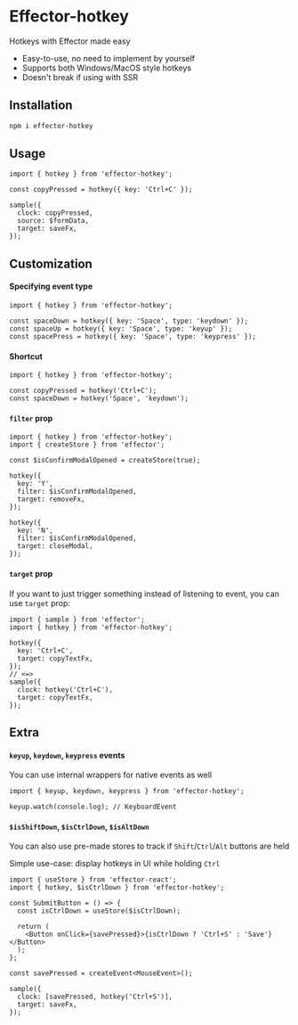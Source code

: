 # Effector-hotkey

Hotkeys with Effector made easy

- Easy-to-use, no need to implement by yourself
- Supports both Windows/MacOS style hotkeys
- Doesn't break if using with SSR

## Installation

```bash
npm i effector-hotkey
```

## Usage

```tsx
import { hotkey } from 'effector-hotkey';

const copyPressed = hotkey({ key: 'Ctrl+C' });

sample({
  clock: copyPressed,
  source: $formData,
  target: saveFx,
});
```

## Customization

#### Specifying event type

```tsx
import { hotkey } from 'effector-hotkey';

const spaceDown = hotkey({ key: 'Space', type: 'keydown' });
const spaceUp = hotkey({ key: 'Space', type: 'keyup' });
const spacePress = hotkey({ key: 'Space', type: 'keypress' });
```

#### Shortcut

```tsx
import { hotkey } from 'effector-hotkey';

const copyPressed = hotkey('Ctrl+C');
const spaceDown = hotkey('Space', 'keydown');
```

#### `filter` prop

```tsx
import { hotkey } from 'effector-hotkey';
import { createStore } from 'effector';

const $isConfirmModalOpened = createStore(true);

hotkey({
  key: 'Y',
  filter: $isConfirmModalOpened,
  target: removeFx,
});

hotkey({
  key: 'N',
  filter: $isConfirmModalOpened,
  target: closeModal,
});
```

#### `target` prop

If you want to just trigger something instead of listening to event, you can use `target` prop:

```tsx
import { sample } from 'effector';
import { hotkey } from 'effector-hotkey';

hotkey({
  key: 'Ctrl+C',
  target: copyTextFx,
});
// <=>
sample({
  clock: hotkey('Ctrl+C'),
  target: copyTextFx,
});
```

## Extra

#### `keyup`, `keydown`, `keypress` events

You can use internal wrappers for native events as well

```tsx
import { keyup, keydown, keypress } from 'effector-hotkey';

keyup.watch(console.log); // KeyboardEvent
```

#### `$isShiftDown`, `$isCtrlDown`, `$isAltDown`

You can also use pre-made stores to track if `Shift`/`Ctrl`/`Alt` buttons are held

Simple use-case: display hotkeys in UI while holding `Ctrl`

```tsx
import { useStore } from 'effector-react';
import { hotkey, $isCtrlDown } from 'effector-hotkey';

const SubmitButton = () => {
  const isCtrlDown = useStore($isCtrlDown);

  return (
    <Button onClick={savePressed}>{isCtrlDown ? 'Ctrl+S' : 'Save'}</Button>
  );
};

const savePressed = createEvent<MouseEvent>();

sample({
  clock: [savePressed, hotkey('Ctrl+S')],
  target: saveFx,
});
```
